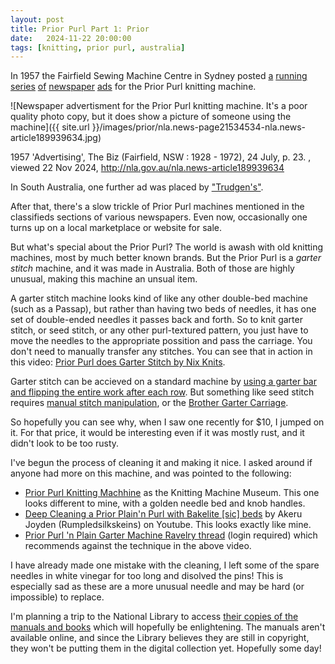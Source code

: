 ```yaml
---
layout: post
title: Prior Purl Part 1: Prior
date:   2024-11-22 20:00:00
tags: [knitting, prior purl, australia]
---
```


In 1957 the Fairfield Sewing Machine Centre in Sydney posted [a](http://nla.gov.au/nla.news-article189945409) [running](http://nla.gov.au/nla.news-article189940098) [series](http://nla.gov.au/nla.news-article189933781) [of](http://nla.gov.au/nla.news-article189946111) [newspaper](http://nla.gov.au/nla.news-article189946579) [ads](http://nla.gov.au/nla.news-article189947315) for the Prior Purl knitting machine.

![Newspaper advertisment for the Prior Purl knitting machine. It's a poor quality photo copy, but it does show a picture of someone using the machine]({{ site.url }}/images/prior/nla.news-page21534534-nla.news-article189939634.jpg)

1957 'Advertising', The Biz (Fairfield, NSW : 1928 - 1972), 24 July, p. 23. , viewed 22 Nov 2024, http://nla.gov.au/nla.news-article189939634 


In South Australia, one further ad was placed by ["Trudgen's"](http://nla.gov.au/nla.news-article267057263).

After that, there's a slow trickle of Prior Purl machines mentioned in the classifieds sections of various newspapers. Even now, occasionally one turns up on a local marketplace or website for sale.

But what's special about the Prior Purl? The world is awash with old knitting machines, most by much better known brands. But the Prior Purl is a _garter stitch_ machine, and it was made in Australia. Both of those are highly unusual, making this machine an unsual item.

A garter stitch machine looks kind of like any other double-bed machine (such as a Passap), but rather than having two beds of needles, it has one set of double-ended needles it passes back and forth. So to knit garter stitch, or seed stitch, or any other purl-textured pattern, you just have to move the needles to the appropriate possition and pass the carriage. You don't need to manually transfer any stitches. You can see that in action in this video: [Prior Purl does Garter Stitch by Nix Knits](https://www.youtube.com/watch?v=voNiqdCXtTY).

Garter stitch can be accieved on a standard machine by [using a garter bar and flipping the entire work after each row](https://youtu.be/uo_H0f4NzXY?t=236). But something like seed stitch requires [manual stitch manipulation](https://youtu.be/2UUkWcaPshw?t=368), or the [Brother Garter Carriage](https://youtu.be/PzkgDfeEYDA).

So hopefully you can see why, when I saw one recently for $10, I jumped on it. For that price, it would be interesting even if it was mostly rust, and it didn't look to be too rusty.

I've begun the process of cleaning it and making it nice. I asked around if anyone had more on this machine, and was pointed to the following:

* [Prior Purl Knitting Machhine](https://www.knittingmachinemuseum.com/prior-purl-machine) as the Knitting Machine Museum. This one looks different to mine, with a golden needle bed and knob handles.
* [Deep Cleaning a Prior Plain'n Purl with Bakelite [sic] beds](https://www.youtube.com/watch?v=1jAuSM_PyiM) by Akeru Joyden (Rumpledsilkskeins) on Youtube. This looks exactly like mine.
* [Prior Purl 'n Plain Garter Machine Ravelry thread](https://www.ravelry.com/discuss/machine-knitting/3842417) (login required) which recommends against the technique in the above video.

I have already made one mistake with the cleaning, I left some of the spare needles in white vinegar for too long and disolved the pins! This is especially sad as these are a more unusual needle and may be hard (or impossible) to replace.

I'm planning a trip to the National Library to access [their copies of the manuals and books](https://catalogue.nla.gov.au/catalog?q=%22Priors+Pty.+Ltd%22&search_field=author) which will hopefully be enlightening. The manuals aren't available online, and since the Library believes they are still in copyright, they won't be putting them in the digital collection yet. Hopefully some day!